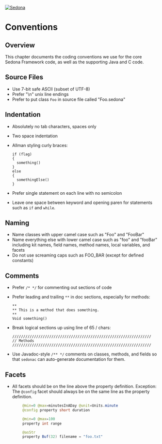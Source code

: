 
<!--
[//]: # (Copyright &#169; 2009 Tridium, Inc
  Licensed under the Academic Free License version 3.0

  History:
    10 Feb 09  Brian Frank  Creation
) -->
[![Sedona](../logo.png)](/)

# Conventions

## Overview

This chapter documents the coding conventions we use for the core Sedona
Framework code, as well as the supporting Java and C code.

## Source Files

-   Use 7-bit safe ASCII (subset of UTF-8)
-   Prefer "\\n" unix line endings
-   Prefer to put class `Foo` in source file called "Foo.sedona"

## Indentation

-   Absolutely no tab characters, spaces only
-   Two space indentation
-   Allman styling curly braces:

        if (flag)
        {
          something()
        }
        else
        {
          somethingElse()
        }

-   Prefer single statement on each line with no semicolon
-   Leave one space between keyword and opening paren for statements
    such as `if` and `while`.

## Naming

-   Name classes with upper camel case such as "Foo" and "FooBar"
-   Name everything else with lower camel case such as "foo" and
    "fooBar" including kit names, field names, method names, local
    variables, and facets
-   Do not use screaming caps such as FOO_BAR (except for defined
    constants)

## Comments

-   Prefer `/* */` for commenting out sections of code
-   Prefer leading and trailing `**` in doc sections, especially for
    methods:

        **
        ** This is a method that does something.
        **
        Void something()

-   Break logical sections up using line of 65 / chars:

        ////////////////////////////////////////////////////////////////
        // Methods
        ////////////////////////////////////////////////////////////////

-   Use Javadoc-style `/** */` comments on classes, methods, and fields
    so that `sedonac` can auto-generate documentation for them.

## Facets

-   All facets should be on the line above the property definition.
    Exception: The `@config` facet should always be on the same line as
    the property definition.

```java
        @min=0 @max=minutesInADay @unit=Units.minute
        @config property short duration

        @min=0 @max=100
        property int range

        @asStr
        property Buf(32) filename = "foo.txt"
```
